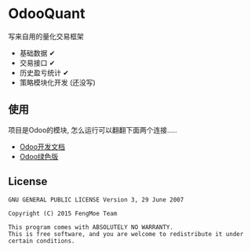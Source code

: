 # OdooQuant

写来自用的量化交易框架

- 基础数据 ✔
- 交易接口 ✔
- 历史盈亏统计 ✔
- 策略模块化开发 (还没写)

## 使用

项目是Odoo的模块, 怎么运行可以翻翻下面两个连接.....

- [Odoo开发文档](https://www.odoo.com/documentation/8.0/)
- [Odoo绿色版](https://github.com/buke/GreenOdoo)

## License

```
GNU GENERAL PUBLIC LICENSE Version 3, 29 June 2007

Copyright (C) 2015 FengMoe Team

This program comes with ABSOLUTELY NO WARRANTY.
This is free software, and you are welcome to redistribute it under certain conditions.
```
